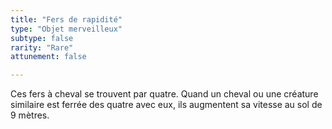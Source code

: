 ```yaml
---
title: "Fers de rapidité"
type: "Objet merveilleux"
subtype: false
rarity: "Rare"
attunement: false

---
```

Ces fers à cheval se trouvent par quatre. Quand un cheval ou une créature similaire est ferrée des quatre avec eux, ils augmentent sa vitesse au sol de 9 mètres.
